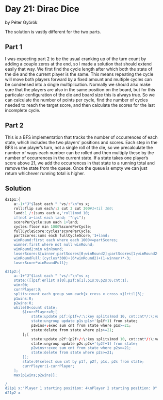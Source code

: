 # Day 21: Dirac Dice

by Péter Györök


The solution is vastly different for the two parts.


## Part 1

I was expecting part 2 to be the usual cranking up of the turn count by adding a couple zeros at the
end, so I made a solution that should extend easily that way. We first find the cycle length after
which both the state of the die and the current player is the same. This means repeating the cycle
will move both players forward by a fixed amount and multiple cycles can be condensed into a single
multiplication. Normally we should also make sure that the players are also in the same position on
the board, but for this particular configuration of the die and board size this is always true. So
we can calculate the number of points per cycle, find the number of cycles needed to reach the
target score, and then calculate the scores for the last incomplete cycle.

## Part 2

This is a BFS implementation that tracks the number of occurrences of each state, which includes
the two players’ positions and scores. Each step in the BFS is one player’s turn, not a single roll
of the die, so we precalculate the number of ways each number can be rolled and then multiply these
by the number of occurrences in the current state. If a state takes one player’s score above 21, we
add the occurrences in that state to a running total and remove the state from the queue. Once the
queue is empty we can just return whichever running total is higher.



## Solution

```q
d21p1:{
    a:-1+"J"$last each " "vs/:"\n"vs x;
    roll:flip sum each/:2 cut 3 cut 300#1+til 100;
    land:1_/:(sums each a,'roll)mod 10;
    if[not a~last each land; '"nyi"];
    scorePerCycle:sum each 1+land;
    cycles:floor min 1000%scorePerCycle;
    fullCycleScore:cycles*scorePerCycle;
    partScores:sums each fullCycleScore,'1+land;
    winRound:first each where each 1000<=partScores;
    winner:first where not null winRound;
    winRound2:min winRound;
    loserScore:$[winner;partScores[0;winRound2];partScores[1;winRound2-1]];
    winRoundFull:(cycles*300)+(6*winRound2)+(1-winner)*-3;
    loserScore*winRoundFull};

d21p2:{
    a:-1+"J"$last each " "vs/:"\n"vs x;
    state:([]p1f:enlist a[0];p2f:a[1];p1s:0;p2s:0;cnt:1);
    win:0b;
    currPlayer:0;
    splits:count each group sum each{x cross x cross x}1+til[3];
    p1wins:0;
    p2wins:0;
    while[0<count state;
        $[currPlayer=0;[
            state:update p1f:(p1f+/:\:key splits)mod 10, cnt:cnt*/:\:value splits from state;
            state:ungroup update p1s:p1s+'(p1f+1) from state;
            p1wins+:exec sum cnt from state where p1s>=21;
            state:delete from state where p1s>=21;
        ];[
            state:update p2f:(p2f+/:\:key splits)mod 10, cnt:cnt*/:\:value splits from state;
            state:ungroup update p2s:p2s+'(p2f+1) from state;
            p2wins+:exec sum cnt from state where p2s>=21;
            state:delete from state where p2s>=21;
        ]];
        state:0!select sum cnt by p1f, p2f, p1s, p2s from state;
        currPlayer:1-currPlayer;
    ];
    max(p1wins;p2wins)};

/
d21p1 x:"Player 1 starting position: 4\nPlayer 2 starting position: 8"
d21p2 x
```

